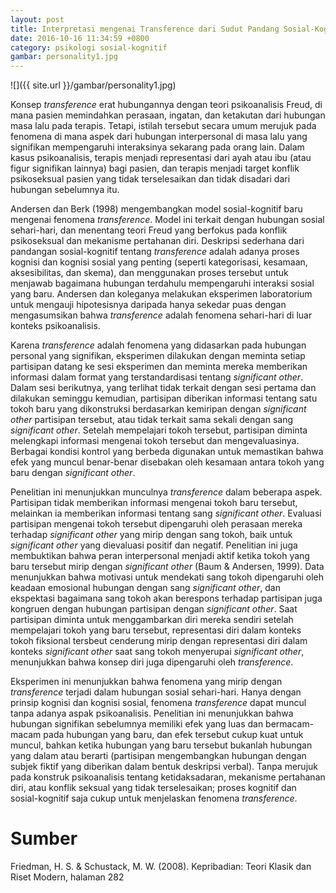 ```yaml
---
layout: post
title: Interpretasi mengenai Transference dari Sudut Pandang Sosial-Kognitif
date: 2016-10-16 11:34:59 +0800
category: psikologi sosial-kognitif
gambar: personality1.jpg
---
```


![]({{ site.url }}/gambar/personality1.jpg)

Konsep _transference_ erat hubungannya dengan teori psikoanalisis Freud, di mana pasien memindahkan perasaan, ingatan, dan ketakutan dari hubungan masa lalu pada terapis. Tetapi, istilah tersebut secara umum merujuk pada fenomena di mana aspek dari hubungan interpersonal di masa lalu yang signifikan mempengaruhi interaksinya sekarang pada orang lain. Dalam kasus psikoanalisis, terapis menjadi representasi dari ayah atau ibu (atau figur signifikan lainnya) bagi pasien, dan terapis menjadi target konflik psikoseksual pasien yang tidak terselesaikan dan tidak disadari dari hubungan sebelumnya itu.

<!-- more -->

Andersen dan Berk (1998) mengembangkan model sosial-kognitif baru mengenai fenomena _transference_. Model ini terkait dengan hubungan sosial sehari-hari, dan menentang teori Freud yang berfokus pada konflik psikoseksual dan mekanisme pertahanan diri. Deskripsi sederhana dari pandangan sosial-kognitif tentang _transference_ adalah adanya proses kognisi dan kognisi sosial yang penting (seperti kategorisasi, kesamaan, aksesibilitas, dan skema), dan menggunakan proses tersebut untuk menjawab bagaimana hubungan terdahulu mempengaruhi interaksi sosial yang baru. Andersen dan koleganya melakukan eksperimen laboratorium untuk mengauji hipotesisnya daripada hanya sekedar puas dengan mengasumsikan bahwa _transference_ adalah fenomena sehari-hari di luar konteks psikoanalisis.

Karena _transference_ adalah fenomena yang didasarkan pada hubungan personal yang signifikan, eksperimen dilakukan dengan meminta setiap partisipan datang ke sesi eksperimen dan meminta mereka memberikan informasi dalam format yang terstandardisasi tentang _significant other_. Dalam sesi berikutnya, yang terlihat tidak terkait dengan sesi pertama dan dilakukan seminggu kemudian, partisipan diberikan informasi tentang satu tokoh baru yang dikonstruksi berdasarkan kemiripan dengan _significant other_ partisipan tersebut, atau tidak terkait sama sekali dengan sang _significant other_. Setelah mempelajari tokoh tersebut, partisipan diminta melengkapi informasi mengenai tokoh tersebut dan mengevaluasinya. Berbagai kondisi kontrol yang berbeda digunakan untuk memastikan bahwa efek yang muncul benar-benar disebakan oleh kesamaan antara tokoh yang baru dengan _significant other_.

Penelitian ini menunjukkan munculnya _transference_ dalam beberapa aspek. Partisipan tidak memberikan informasi mengenai tokoh baru tersebut, melainkan ia memberikan informasi tentang sang _significant other_. Evaluasi partisipan mengenai tokoh tersebut dipengaruhi oleh perasaan mereka terhadap _significant other_ yang mirip dengan sang tokoh, baik untuk _significant other_ yang dievaluasi positif dan negatif. Penelitian ini juga membuktikan bahwa peran interpersonal menjadi aktif ketika tokoh yang baru tersebut mirip dengan _significant other_ (Baum & Andersen, 1999). Data menunjukkan bahwa motivasi untuk mendekati sang tokoh dipengaruhi oleh keadaan emosional hubungan dengan sang _significant other_, dan ekspektasi bagaimana sang tokoh akan berespons terhadap partisipan juga kongruen dengan hubungan partisipan dengan _significant other_. Saat partisipan diminta untuk menggambarkan diri mereka sendiri setelah mempelajari tokoh yang baru tersebut, representasi diri dalam konteks tokoh fiksional tersbeut cenderung mirip dengan representasi diri dalam konteks _significant other_ saat sang tokoh menyerupai _significant other_, menunjukkan bahwa konsep diri juga dipengaruhi oleh _transference_.

Eksperimen ini menunjukkan bahwa fenomena yang mirip dengan _transference_ terjadi dalam hubungan sosial sehari-hari. Hanya dengan prinsip kognisi dan kognisi sosial, fenomena _transference_ dapat muncul tanpa adanya aspak psikoanalisis. Penelitian ini menunjukkan bahwa hubungan signifikan sebelumnya memiliki efek yang luas dan bermacam-macam pada hubungan yang baru, dan efek tersebut cukup kuat untuk muncul, bahkan ketika hubungan yang baru tersebut bukanlah hubungan yang dalam atau berarti (partisipan mengembangkan hubungan dengan subjek fiktif yang diberikan dalam bentuk deskripsi verbal). Tanpa merujuk pada konstruk psikoanalisis tentang ketidaksadaran, mekanisme pertahanan diri, atau konflik seksual yang tidak terselesaikan; proses kognitif dan sosial-kognitif saja cukup untuk menjelaskan fenomena _transference_.

# Sumber

Friedman, H. S. & Schustack, M. W. (2008). Kepribadian: Teori Klasik dan Riset Modern, halaman 282